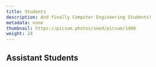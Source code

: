 ```yaml
---
title: Students
description: And finally Computer Engineering Students!
metadata: none
thumbnail: https://picsum.photos/seed/picsum/1400
weight: 24
---
```


## Assistant Students
